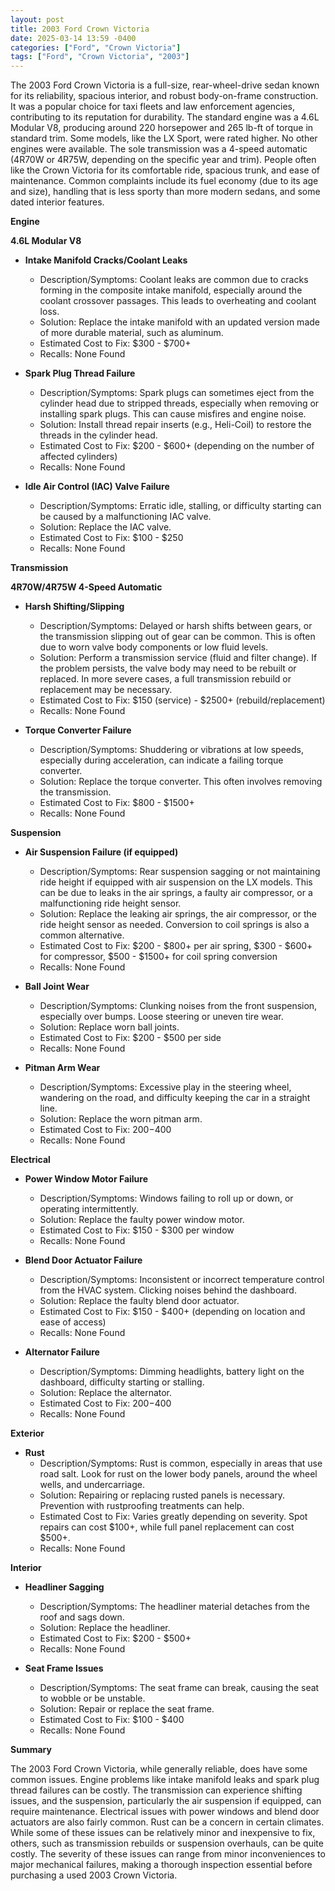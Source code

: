 ```yaml
---
layout: post
title: 2003 Ford Crown Victoria
date: 2025-03-14 13:59 -0400
categories: ["Ford", "Crown Victoria"]
tags: ["Ford", "Crown Victoria", "2003"]
---
```

The 2003 Ford Crown Victoria is a full-size, rear-wheel-drive sedan known for its reliability, spacious interior, and robust body-on-frame construction. It was a popular choice for taxi fleets and law enforcement agencies, contributing to its reputation for durability. The standard engine was a 4.6L Modular V8, producing around 220 horsepower and 265 lb-ft of torque in standard trim. Some models, like the LX Sport, were rated higher. No other engines were available. The sole transmission was a 4-speed automatic (4R70W or 4R75W, depending on the specific year and trim). People often like the Crown Victoria for its comfortable ride, spacious trunk, and ease of maintenance. Common complaints include its fuel economy (due to its age and size), handling that is less sporty than more modern sedans, and some dated interior features.

**Engine**

**4.6L Modular V8**

*   **Intake Manifold Cracks/Coolant Leaks**
    *   Description/Symptoms: Coolant leaks are common due to cracks forming in the composite intake manifold, especially around the coolant crossover passages. This leads to overheating and coolant loss.
    *   Solution: Replace the intake manifold with an updated version made of more durable material, such as aluminum.
    *   Estimated Cost to Fix: $300 - $700+
    *   Recalls: None Found

*   **Spark Plug Thread Failure**
    *   Description/Symptoms: Spark plugs can sometimes eject from the cylinder head due to stripped threads, especially when removing or installing spark plugs. This can cause misfires and engine noise.
    *   Solution: Install thread repair inserts (e.g., Heli-Coil) to restore the threads in the cylinder head.
    *   Estimated Cost to Fix: $200 - $600+ (depending on the number of affected cylinders)
    *   Recalls: None Found

*   **Idle Air Control (IAC) Valve Failure**
    *   Description/Symptoms: Erratic idle, stalling, or difficulty starting can be caused by a malfunctioning IAC valve.
    *   Solution: Replace the IAC valve.
    *   Estimated Cost to Fix: $100 - $250
    *   Recalls: None Found

**Transmission**

**4R70W/4R75W 4-Speed Automatic**

*   **Harsh Shifting/Slipping**
    *   Description/Symptoms: Delayed or harsh shifts between gears, or the transmission slipping out of gear can be common. This is often due to worn valve body components or low fluid levels.
    *   Solution: Perform a transmission service (fluid and filter change). If the problem persists, the valve body may need to be rebuilt or replaced. In more severe cases, a full transmission rebuild or replacement may be necessary.
    *   Estimated Cost to Fix: $150 (service) - $2500+ (rebuild/replacement)
    *   Recalls: None Found

*   **Torque Converter Failure**
    *   Description/Symptoms: Shuddering or vibrations at low speeds, especially during acceleration, can indicate a failing torque converter.
    *   Solution: Replace the torque converter. This often involves removing the transmission.
    *   Estimated Cost to Fix: $800 - $1500+
    *   Recalls: None Found

**Suspension**

*   **Air Suspension Failure (if equipped)**
    *   Description/Symptoms: Rear suspension sagging or not maintaining ride height if equipped with air suspension on the LX models. This can be due to leaks in the air springs, a faulty air compressor, or a malfunctioning ride height sensor.
    *   Solution: Replace the leaking air springs, the air compressor, or the ride height sensor as needed. Conversion to coil springs is also a common alternative.
    *   Estimated Cost to Fix: $200 - $800+ per air spring, $300 - $600+ for compressor, $500 - $1500+ for coil spring conversion
    *   Recalls: None Found

*   **Ball Joint Wear**
    *   Description/Symptoms: Clunking noises from the front suspension, especially over bumps. Loose steering or uneven tire wear.
    *   Solution: Replace worn ball joints.
    *   Estimated Cost to Fix: $200 - $500 per side
    *   Recalls: None Found

*   **Pitman Arm Wear**
    *   Description/Symptoms: Excessive play in the steering wheel, wandering on the road, and difficulty keeping the car in a straight line.
    *   Solution: Replace the worn pitman arm.
    *   Estimated Cost to Fix: $200-$400
    *   Recalls: None Found

**Electrical**

*   **Power Window Motor Failure**
    *   Description/Symptoms: Windows failing to roll up or down, or operating intermittently.
    *   Solution: Replace the faulty power window motor.
    *   Estimated Cost to Fix: $150 - $300 per window
    *   Recalls: None Found

*   **Blend Door Actuator Failure**
    *   Description/Symptoms: Inconsistent or incorrect temperature control from the HVAC system. Clicking noises behind the dashboard.
    *   Solution: Replace the faulty blend door actuator.
    *   Estimated Cost to Fix: $150 - $400+ (depending on location and ease of access)
    *   Recalls: None Found

*   **Alternator Failure**
    *   Description/Symptoms: Dimming headlights, battery light on the dashboard, difficulty starting or stalling.
    *   Solution: Replace the alternator.
    *   Estimated Cost to Fix: $200-$400
    *   Recalls: None Found

**Exterior**

*   **Rust**
    *   Description/Symptoms: Rust is common, especially in areas that use road salt. Look for rust on the lower body panels, around the wheel wells, and undercarriage.
    *   Solution: Repairing or replacing rusted panels is necessary. Prevention with rustproofing treatments can help.
    *   Estimated Cost to Fix: Varies greatly depending on severity. Spot repairs can cost $100+, while full panel replacement can cost $500+.
    *   Recalls: None Found

**Interior**

*   **Headliner Sagging**
    *   Description/Symptoms: The headliner material detaches from the roof and sags down.
    *   Solution: Replace the headliner.
    *   Estimated Cost to Fix: $200 - $500+
    *   Recalls: None Found

*   **Seat Frame Issues**
    *   Description/Symptoms: The seat frame can break, causing the seat to wobble or be unstable.
    *   Solution: Repair or replace the seat frame.
    *   Estimated Cost to Fix: $100 - $400
    *   Recalls: None Found

**Summary**

The 2003 Ford Crown Victoria, while generally reliable, does have some common issues. Engine problems like intake manifold leaks and spark plug thread failures can be costly. The transmission can experience shifting issues, and the suspension, particularly the air suspension if equipped, can require maintenance. Electrical issues with power windows and blend door actuators are also fairly common. Rust can be a concern in certain climates. While some of these issues can be relatively minor and inexpensive to fix, others, such as transmission rebuilds or suspension overhauls, can be quite costly. The severity of these issues can range from minor inconveniences to major mechanical failures, making a thorough inspection essential before purchasing a used 2003 Crown Victoria.

